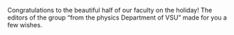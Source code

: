 Congratulations to the beautiful half of our faculty on the holiday! The editors of the group “from the physics Department of VSU” made for you a few wishes.
